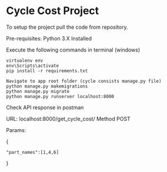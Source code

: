 # Cycle Cost Project

To setup the project pull the code from repository.

Pre-requisites:
Python 3.X Installed

Execute the following commands in terminal (windows)

    virtualenv env
    env\Scripts\activate
    pip install -r requirements.txt
    
    Navigate to app root folder (cycle consists manage.py file)
    python manage.py makemigrations
    python manage.py migrate
    python manage.py runserver localhost:8000
    
    
  Check API response in postman
  
  URL: localhost:8000/get_cycle_cost/ 
  Method POST
  
  Params: 
  
  {
	
	"part_names":[1,4,6]
}
